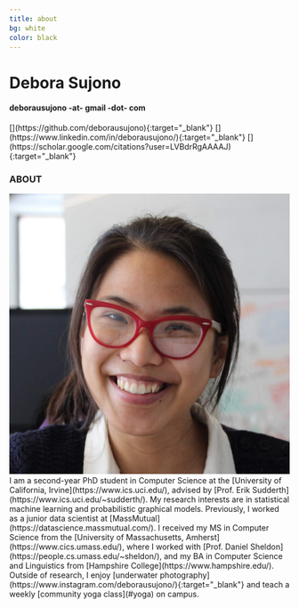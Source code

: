 ```yaml
---
title: about
bg: white
color: black
---
```


# Debora Sujono
#### deborausujono -at- gmail -dot- com

<div class="social" markdown="1">
[<i class="fab fa-github fa-2x fa-fw"></i>](https://github.com/deborausujono){:target="_blank"}
[<i class="fab fa-linkedin fa-2x fa-fw"></i>](https://www.linkedin.com/in/deborausujono/){:target="_blank"}
[<i class="ai ai-google-scholar ai-2x fa-fw"></i>](https://scholar.google.com/citations?user=LVBdrRgAAAAJ){:target="_blank"}
</div>

### ABOUT

<div class="about" markdown="1">

<img src="/img/me.jpg" />

<div markdown="1">
I am a second-year PhD student in Computer Science at the [University of California, Irvine](https://www.ics.uci.edu/), advised by [Prof. Erik Sudderth](https://www.ics.uci.edu/~sudderth/). My research interests are in statistical machine learning and probabilistic graphical models. Previously, I worked as a junior data scientist at [MassMutual](https://datascience.massmutual.com/). I received my MS in Computer Science from the [University of Massachusetts, Amherst](https://www.cics.umass.edu/), where I worked with [Prof. Daniel Sheldon](https://people.cs.umass.edu/~sheldon/), and my BA in Computer Science and Linguistics from [Hampshire College](https://www.hampshire.edu/). Outside of research, I enjoy [underwater photography](https://www.instagram.com/deborausujono/){:target="_blank"} and teach a weekly [community yoga class](#yoga) on campus.
</div>

</div>
